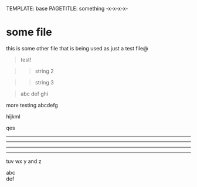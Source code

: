 TEMPLATE: base
PAGETITLE: something
-x-x-x-x-

# some file

this is some other file that is being used as just a test file@


> test!

>> string 2

> > string 3

> abc
> def
> ghi

more testing
abcdefg

hijkml

qes


---

___
   
*************

   *****  

tuv
wx
y and z


abc    
def
   
   